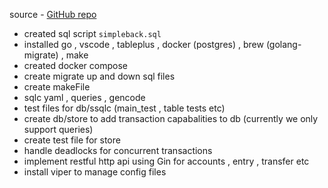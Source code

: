 source - [GitHub repo](https://github.com/techschool/simplebank/tree/master)

- created sql script `simpleback.sql`
- installed go , vscode , tableplus , docker (postgres) , brew (golang-migrate) , make
- created docker compose
- create migrate up and down sql files
- create makeFile
- sqlc yaml , queries , gencode
- test files for db/ssqlc (main_test , table tests etc)
- create db/store to add transaction capabalities to db (currently we only support queries)
- create test file for store
- handle deadlocks for concurrent transactions
- implement restful http api using Gin for accounts , entry , transfer etc
- install viper to manage config files
